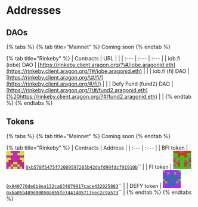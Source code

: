 # Addresses

## DAOs

{% tabs %}
{% tab title="Mainnet" %}
Coming soon
{% endtab %}

{% tab title="Rinkeby" %}
| Contracts | URL |  |
| :--- | :--- | :--- |
| iob.fi \(iobe\) DAO | [https://rinkeby.client.aragon.org/?\#/iobe.aragonid.eth](https://rinkeby.client.aragon.org/?#/iobe.aragonid.eth) |  |
| iob.fi \(fi\) DAO | [https://rinkeby.client.aragon.org/\#/fi/](https://rinkeby.client.aragon.org/#/fi/) |  |
| Defy Fund \(fund2\) DAO | [https://rinkeby.client.aragon.org/?\#/fund2.aragonid.eth](%20https://rinkeby.client.aragon.org/?#/fund2.aragonid.eth) |  |
{% endtab %}
{% endtabs %}

## Tokens

{% tabs %}
{% tab title="Mainnet" %}
Coming soon
{% endtab %}

{% tab title="Rinkeby" %}
| Contracts | Address |
| :--- | :--- |
| BFI token | ![](../.gitbook/assets/bfi.png) [`0xb578f5475f72009597285b42dafd99fdcf91910b`](https://rinkeby.etherscan.io/token/0xb578f5475f72009597285b42dafd99fdcf91910b)\`\` |
| FI token | ![](../.gitbook/assets/fi.png) [`0x940770de6b8ea132ca634079917cace432025883`](https://rinkeby.etherscan.io/token/0x940770de6b8ea132ca634079917cace432025883)\`\` |
| DEFY token | ![](../.gitbook/assets/defy.png) [`0xba05b409d00050a655fe7441405717eec2c9a573`](https://rinkeby.etherscan.io/token/0xba05b409d00050a655fe7441405717eec2c9a573)\`\` |
{% endtab %}
{% endtabs %}



